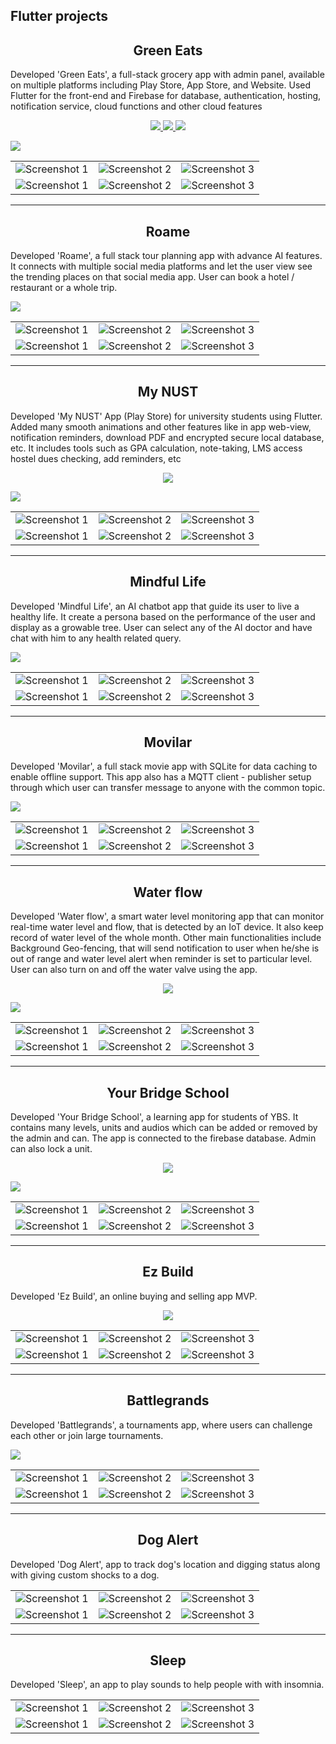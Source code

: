 ## Flutter projects
<h2 align='center'>Green Eats</h2>

Developed 'Green Eats', a full-stack grocery app with admin panel, available on multiple platforms including Play Store, App Store, and Website. Used Flutter for the front-end and Firebase for database, authentication, hosting, notification service, cloud functions and other cloud features

<p align="center">
  <a href="https://play.google.com/store/apps/details?id=com.hexagone.green_eats">
    <img src="https://img.shields.io/badge/Play-Store-green.svg">
  </a>
  <a href="https://apps.apple.com/us/app/green-eats-fresh-grocery/id6478523748">
    <img src="https://img.shields.io/badge/App-Store-blue.svg">
  </a>
  <a href="https://greeneats.pk/">
    <img src="https://img.shields.io/badge/Web-Site-orange.svg">
  </a>
</p>


<img src="images\banners\green_eats_banner.png">
 
||||
|--------------|--------------|--------------|
| ![Screenshot 1](images/green-eats/(1).png) | ![Screenshot 2](images/green-eats/(2).png) | ![Screenshot 3](images/green-eats/(3).png) | 
| ![Screenshot 1](images/green-eats/(4).png) | ![Screenshot 2](images/green-eats/(5).png) | ![Screenshot 3](images/green-eats/(6).png) | 

<hr>
<h2 align='center'>Roame</h2>

Developed 'Roame', a full stack tour planning app with advance AI features. It connects with multiple social media platforms and let the user view see the trending places on that social media app. User can book a hotel / restaurant or a whole trip.

<img src="images\banners\roame_banner.png">

||||
|--------------|--------------|--------------|
| ![Screenshot 1](images/roame/(1).png) | ![Screenshot 2](images/roame/(2).png) | ![Screenshot 3](images/roame/(3).png) | 
| ![Screenshot 1](images/roame/(4).png) | ![Screenshot 2](images/roame/(5).png) | ![Screenshot 3](images/roame/(6).png) | 


<hr>
<h2 align='center'>My NUST</h2>
<p>
Developed 'My NUST' App (Play Store) for university students using Flutter. Added many smooth animations and other features like in app web-view, notification reminders, download PDF and encrypted secure local database, etc. It includes tools such as GPA calculation, note-taking, LMS access hostel dues checking, add reminders, etc
</p>

<p align="center">
  <a href="https://play.google.com/store/apps/details?id=com.hexagone.mynust">
    <img src="https://img.shields.io/badge/Play-Store-green.svg">
  </a>
</p>

 <img src="images\banners\my_nust_banner.png">
 
||||
|--------------|--------------|--------------|
| ![Screenshot 1](images/my-nust/1.png) | ![Screenshot 2](images/my-nust/2.png) | ![Screenshot 3](images/my-nust/3.png) | 
| ![Screenshot 1](images/my-nust/4.png) | ![Screenshot 2](images/my-nust/5.png) | ![Screenshot 3](images/my-nust/6.png) | 

<hr>
<h2 align='center'>Mindful Life</h2>

Developed 'Mindful Life', an AI chatbot app that guide its user to live a healthy life. It create a persona based on the performance of the user and display as a growable tree. User can select any of the AI doctor and have chat with him to any health related query. 


 <img src="images\banners\mindful_banner.png">

||||
|--------------|--------------|--------------|
| ![Screenshot 1](images/mindful-life/(1).png) | ![Screenshot 2](images/mindful-life/(2).png) | ![Screenshot 3](images/mindful-life/(3).png) | 
| ![Screenshot 1](images/mindful-life/(4).png) | ![Screenshot 2](images/mindful-life/(5).png) | ![Screenshot 3](images/mindful-life/(6).png) | 


<hr>
<h2 align='center'>Movilar</h2>

Developed 'Movilar', a full stack movie app with SQLite for data caching to enable offline support. This app also has a MQTT client - publisher setup through which user can transfer message to anyone with the common topic.

 <img src="images\banners\movilar_banner.png">

||||
|--------------|--------------|--------------|
| ![Screenshot 1](images/movilar/(1).png) | ![Screenshot 2](images/movilar/(2).png) | ![Screenshot 3](images/movilar/(3).png) | 
| ![Screenshot 1](images/movilar/(4).png) | ![Screenshot 2](images/movilar/(5).png) | ![Screenshot 3](images/movilar/(6).png) | 


<hr>
<h2 align='center'>Water flow</h2>

Developed 'Water flow', a smart water level monitoring app that can monitor real-time water level and flow, that is detected by an IoT device. It also keep record of water level of the whole month. Other main functionalities include Background Geo-fencing, that will send notification to user when he/she is out of range and water level alert when reminder is set to particular level. User can also turn on and off the water valve using the app.


<p align="center">
  <a href="https://github.com/Hmmza-tariq/Flutter-Projects/blob/main/files/water-flow.apk">
    <img src="https://img.shields.io/badge/Download-Apk-purple.svg">
  </a>
</p>

 <img src="images\banners\water_flow_banner.png">


||||
|--------------|--------------|--------------|
| ![Screenshot 1](images/water-flow/(1).png) | ![Screenshot 2](images/water-flow/(2).png) | ![Screenshot 3](images/water-flow/(3).png) | 
| ![Screenshot 1](images/water-flow/(4).png) | ![Screenshot 2](images/water-flow/(5).png) | ![Screenshot 3](images/water-flow/(6).png) | 


<hr>
<h2 align='center'>Your Bridge School</h2>

Developed 'Your Bridge School', a learning app for students of YBS. It contains many levels, units and audios which can be added or removed by the admin and can. The app is connected to the firebase database. Admin can also lock a unit. 


<p align="center">
  <a href="https://github.com/Hmmza-tariq/Flutter-Projects/blob/main/files/ybs-user.apk">
    <img src="https://img.shields.io/badge/Download-Apk-purple.svg">
  </a>
</p>

 <img src="images\banners\ybs_banner.png">

||||
|--------------|--------------|--------------|
| ![Screenshot 1](images/ybs/(1).png) | ![Screenshot 2](images/ybs/(2).png) | ![Screenshot 3](images/ybs/(3).png) | 
| ![Screenshot 1](images/ybs/(4).png) | ![Screenshot 2](images/ybs/(5).png) | ![Screenshot 3](images/ybs/(6).png) | 


<hr>
<h2 align='center'>Ez Build</h2>

Developed 'Ez Build', an online buying and selling app MVP.

<p align="center">
  <a href="https://github.com/Hmmza-tariq/ez-build">
    <img src="https://img.shields.io/badge/Ez-Build-blue.svg">
  </a>
</p>

||||
|--------------|--------------|--------------|
| ![Screenshot 1](images/ez-build/(1).png) | ![Screenshot 2](images/ez-build/(2).png) | ![Screenshot 3](images/ez-build/(3).png) | 
| ![Screenshot 1](images/ez-build/(4).png) | ![Screenshot 2](images/ez-build/(5).png) | ![Screenshot 3](images/ez-build/(6).png) | 

<hr>
<h2 align='center'>Battlegrands</h2>

Developed 'Battlegrands', a tournaments app, where users can challenge each other or join large tournaments.

<!-- <p align="center">
  <a href="https://github.com/Hmmza-tariq/ez-build">
    <img src="https://img.shields.io/badge/Ez-Build-blue.svg">
  </a>
</p> -->
 <img src="images\banners\Battlegrands.png">

||||
|--------------|--------------|--------------|
| ![Screenshot 1](images/battlegrands/1.jpg) | ![Screenshot 2](images/battlegrands/2.jpg) | ![Screenshot 3](images/battlegrands/3.jpg) | 
| ![Screenshot 1](images/battlegrands/4.jpg) | ![Screenshot 2](images/battlegrands/5.jpg) | ![Screenshot 3](images/battlegrands/6.jpg) | 


<hr>
<h2 align='center'>Dog Alert</h2>

Developed 'Dog Alert', app to track dog's location and digging status along with giving custom shocks to a dog.

<!-- <p align="center">
  <a href="https://github.com/Hmmza-tariq/ez-build">
    <img src="https://img.shields.io/badge/Ez-Build-blue.svg">
  </a>
</p> -->

||||
|--------------|--------------|--------------|
| ![Screenshot 1](images/dog-alert/1.jpg) | ![Screenshot 2](images/dog-alert/2.jpg) | ![Screenshot 3](images/dog-alert/3.jpg) | 
| ![Screenshot 1](images/dog-alert/4.jpg) | ![Screenshot 2](images/dog-alert/5.jpg) | ![Screenshot 3](images/dog-alert/6.jpg) | 

<hr>
<h2 align='center'>Sleep</h2>

Developed 'Sleep', an app to play sounds to help people with with insomnia.

<!-- <p align="center">
  <a href="https://github.com/Hmmza-tariq/ez-build">
    <img src="https://img.shields.io/badge/Ez-Build-blue.svg">
  </a>
</p> -->

||||
|--------------|--------------|--------------|
| ![Screenshot 1](images/sleep/1.jpg) | ![Screenshot 2](images/sleep/2.jpg) | ![Screenshot 3](images/sleep/3.jpg) | 
| ![Screenshot 1](images/sleep/4.jpg) | ![Screenshot 2](images/sleep/5.jpg) | ![Screenshot 3](images/sleep/6.jpg) | 
